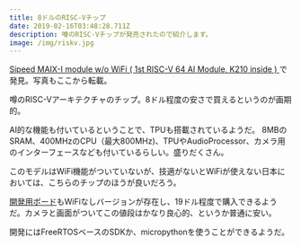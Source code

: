 ```yaml
---
title: 8ドルのRISC-Vチップ
date: 2019-02-16T03:48:28.711Z
description: 噂のRISC-Vチップが発売されたので紹介します。
image: /img/riskv.jpg
---
```

[Sipeed MAIX-I module w/o WiFi ( 1st RISC-V 64 AI Module, K210 inside )
](https://www.seeedstudio.com/Sipeed-MAIX-I-module-w-o-WiFi-1st-RISC-V-64-AI-Module-K210-insid-p-3210.html)で発見。写真もここから転載。

噂のRISC-Vアーキテクチャのチップ。8ドル程度の安さで買えるというのが画期的。

AI的な機能も付いているということで、TPUも搭載されているようだ。
8MBのSRAM、400MHzのCPU（最大800MHz)、TPUやAudioProcessor、カメラ用のインターフェースなども付いているらしい。盛りだくさん。

このモデルはWiFi機能がついていないが、技適がないとWiFiが使えない日本においては、こちらのチップのほうが良いだろう。

[開発用ボード](https://www.seeedstudio.com/Sipeed-M1-dock-suit-M1-dock-2-4-inch-LCD-OV2640-K210-Dev-Board-1st-RV64-AI-board-for-Edge-Computing-p-3211.html)もWiFiなしバージョンが存在し、19ドル程度で購入できるようだ。カメラと画面がついてこの値段はかなり良心的、というか普通に安い。

開発にはFreeRTOSベースのSDKか、micropythonを使うことができるようだ。
